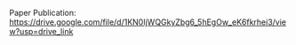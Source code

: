 Paper Publication: https://drive.google.com/file/d/1KN0IjWQGkyZbg6_5hEgOw_eK6fkrhei3/view?usp=drive_link
